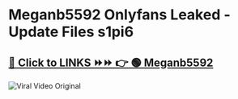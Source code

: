 
 # Meganb5592 Onlyfans Leaked - Update Files s1pi6

## <h2><a href="https://clipsfans.com/Meganb5592&ref=git">🔗 Click to LINKS ⏩⏩ 👉 🟢 Meganb5592 </a></h2>

<a href="https://clipsfans.com/Meganb5592&ref=git" rel="nofollow" data-target="animated-image.originalLink"><img src="https://i.ibb.co.com/xMMVF88/686577567.gif" alt="Viral Video Original" style="max-width: 100%; display: inline-block;" data-target="animated-image.originalImage"></a>

